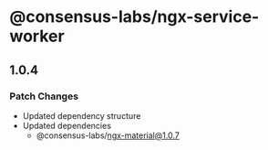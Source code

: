# @consensus-labs/ngx-service-worker

## 1.0.4

### Patch Changes

- Updated dependency structure
- Updated dependencies
  - @consensus-labs/ngx-material@1.0.7
